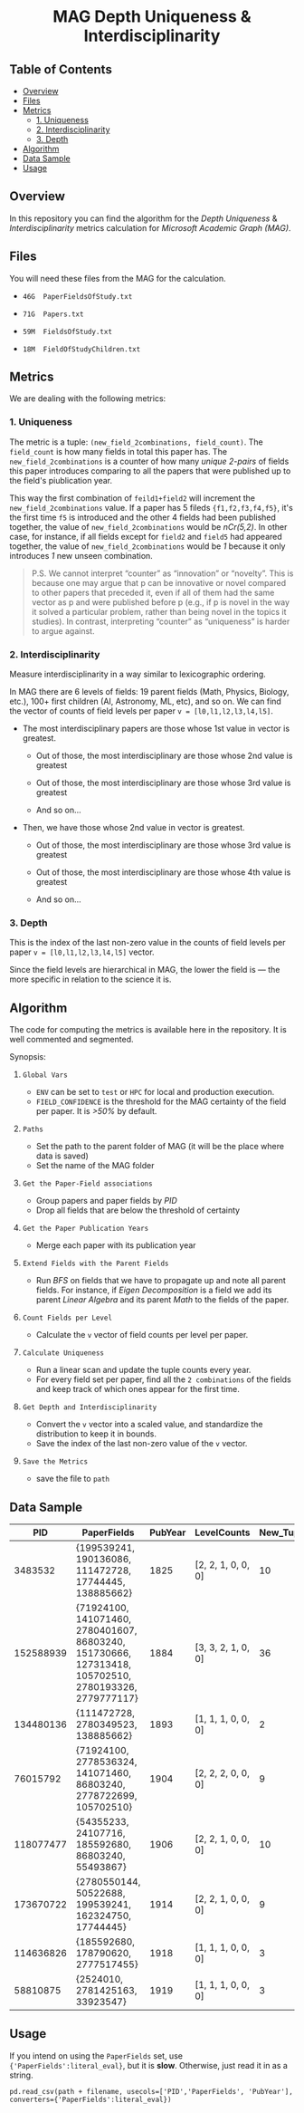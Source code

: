 
<h1 align="center">
  MAG Depth Uniqueness & Interdisciplinarity
</h1>

## Table of Contents

- [Overview](#overview)
- [Files](#files)
- [Metrics](#metrics)
  * [1. Uniqueness](#1-uniqueness)
  * [2. Interdisciplinarity](#2-interdisciplinarity)
  * [3. Depth](#3-depth)
- [Algorithm](#algorithm)
- [Data Sample](#data-sample)
- [Usage](#usage)


## Overview 

In this repository you can find the algorithm for the _Depth_ _Uniqueness_ & _Interdisciplinarity_ metrics calculation for _Microsoft Academic Graph_ _(MAG)_.


## Files

You will need these files from the MAG for the calculation.

- `46G	PaperFieldsOfStudy.txt`

- `71G	Papers.txt`

- `59M	FieldsOfStudy.txt`

- `18M	FieldOfStudyChildren.txt`

## Metrics

We are dealing with the following metrics:

### 1. Uniqueness

The metric is a tuple: `(new_field_2combinations, field_count)`. The `field_count` is how many fields in total this paper has. The `new_field_2combinations` is a counter of how many _unique_ _2-pairs_ of fields this paper introduces comparing to all the papers that were published up to the field's piublication year.

This way the first combination of `feild1+field2` will increment the `new_field_2combinations` value. If a paper has 5 fileds `{f1,f2,f3,f4,f5}`, it's the first time `f5` is introduced and the other 4 fields had been published together, the value of `new_field_2combinations` would be _nCr(5,2)_. In other case, for instance, if all fields except for `field2` and `field5` had appeared together, the value of `new_field_2combinations` would be _1_ because it only introduces _1_ new unseen combination.

> P.S. We cannot interpret “counter” as “innovation” or “novelty”. This is because one may argue that p can be innovative or novel compared to other papers that preceded it, even if all of them had the same vector as p and were published before p (e.g., if p is novel in the way it solved a particular problem, rather than being novel in the topics it studies). In contrast, interpreting “counter” as “uniqueness” is harder to argue against.

### 2. Interdisciplinarity

Measure interdisciplinarity in a way similar to lexicographic ordering. 

In MAG there are 6 levels of fields: 19 parent fields (Math, Physics, Biology, etc.), 100+ first children (AI, Astronomy, ML, etc), and so on. We can find the vector of counts of field levels per paper `v = [l0,l1,l2,l3,l4,l5]`.

- The most interdisciplinary papers are those whose 1st value in vector is greatest.

    - Out of those, the most interdisciplinary are those whose 2nd value is greatest

    - Out of those, the most interdisciplinary are those whose 3rd value is greatest

    - And so on…
    
    
- Then, we have those whose 2nd value in vector is greatest. 

    - Out of those, the most interdisciplinary are those whose 3rd value is greatest

    - Out of those, the most interdisciplinary are those whose 4th value is greatest

    - And so on…


### 3. Depth

This is the index of the last non-zero value in the counts of field levels per paper `v = [l0,l1,l2,l3,l4,l5]` vector. 

Since the field levels are hierarchical in MAG, the lower the field is — the more specific in relation to the science it is.


## Algorithm

The code for computing the metrics is available here in the repository. It is well commented and segmented.

Synopsis:

1. `Global Vars`
    - `ENV` can be set to `test` or `HPC` for local and production execution.
    - `FIELD_CONFIDENCE` is the threshold for the MAG certainty of the field per paper. It is _>50%_ by default.
    
2. `Paths`
    - Set the path to the parent folder of MAG (it will be the place where data is saved)
    - Set the name of the MAG folder

3. `Get the Paper-Field associations`
    - Group papers and paper fields by _PID_
    - Drop all fields that are below the threshold of certainty

4. `Get the Paper Publication Years`
    - Merge each paper with its publication year

5. `Extend Fields with the Parent Fields` 
    - Run _BFS_ on fields that we have to propagate up and note all parent fields. For instance, if _Eigen Decomposition_ is a field we add its parent _Linear Algebra_ and its parent _Math_ to the fields of the paper.

6. `Count Fields per Level`
    - Calculate the `v` vector of field counts per level per paper.

7. `Calculate Uniqueness`
    - Run a linear scan and update the tuple counts every year.
    - For every field set per paper, find all the `2 combinations` of the fields and keep track of which ones appear for the first time.

8. `Get Depth and Interdisciplinarity`
    - Convert the `v` vector into a scaled value, and standardize the distribution to keep it in bounds.
    - Save the index of the last non-zero value of the `v` vector.

9. `Save the Metrics`
    - save the file to `path`


## Data Sample

|PID      |PaperFields                                                                                         |PubYear|LevelCounts       |New_Tuples|Field_Count|Depth|Interdisciplinarity|
|---------|----------------------------------------------------------------------------------------------------|-------|------------------|----------|-----------|-----|-------------------|
|3483532  |{199539241, 190136086, 111472728, 17744445, 138885662}                                              |1825   |[2, 2, 1, 0, 0, 0]|10        |5          |2    |-0.6337096715235878|
|152588939|{71924100, 141071460, 2780401607, 86803240, 151730666, 127313418, 105702510, 2780193326, 2779777117}|1884   |[3, 3, 2, 1, 0, 0]|36        |9          |3    |0.05073388992405839|
|134480136|{111472728, 2780349523, 138885662}                                                                  |1893   |[1, 1, 1, 0, 0, 0]|2         |3          |2    |-1.3179426349523269|
|76015792 |{71924100, 2778536324, 141071460, 86803240, 2778722699, 105702510}                                  |1904   |[2, 2, 2, 0, 0, 0]|9         |6          |2    |-0.6335027045050068|
|118077477|{54355233, 24107716, 185592680, 86803240, 55493867}                                                 |1906   |[2, 2, 1, 0, 0, 0]|10        |5          |2    |-0.6337096715235878|
|173670722|{2780550144, 50522688, 199539241, 162324750, 17744445}                                              |1914   |[2, 2, 1, 0, 0, 0]|9         |5          |2    |-0.6337096715235878|
|114636826|{185592680, 178790620, 2777517455}                                                                  |1918   |[1, 1, 1, 0, 0, 0]|3         |3          |2    |-1.3179426349523269|
|58810875 |{2524010, 2781425163, 33923547}                                                                     |1919   |[1, 1, 1, 0, 0, 0]|3         |3          |2    |-1.3179426349523269|


## Usage

If you intend on using the `PaperFields` set, use `{'PaperFields':literal_eval}`, but it is **slow**. Otherwise, just read it in as a string.

```python3
pd.read_csv(path + filename, usecols=['PID','PaperFields', 'PubYear'], converters={'PaperFields':literal_eval})
```











